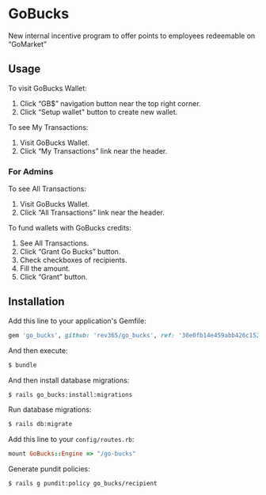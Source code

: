 # GoBucks
New internal incentive program to offer points to employees redeemable on “GoMarket”

## Usage

To visit GoBucks Wallet:
1. Click “GB$” navigation button near the top right corner.
2. Click “Setup wallet" button to create new wallet.

To see My Transactions:
1. Visit GoBucks Wallet.
2. Click “My Transactions” link near the header.

### For Admins

To see All Transactions:
1. Visit GoBucks Wallet.
2. Click “All Transactions” link near the header.

To fund wallets with GoBucks credits:
1. See All Transactions.
2. Click “Grant Go Bucks” button.
3. Check checkboxes of recipients.
4. Fill the amount.
5. Click “Grant” button.

## Installation

Add this line to your application's Gemfile:
```ruby
gem 'go_bucks', github: 'rev365/go_bucks', ref: '30e0fb14e459abb426c152bf6cfba855f0f64069'
```

And then execute:
```bash
$ bundle
```

And then install database migrations:
```bash
$ rails go_bucks:install:migrations
```

Run database migrations:
```bash
$ rails db:migrate
```

Add this line to your `config/routes.rb`:
```ruby
mount GoBucks::Engine => "/go-bucks"
```

Generate pundit policies:
```bash
$ rails g pundit:policy go_bucks/recipient
```
